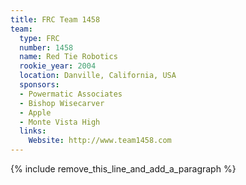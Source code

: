 ```yaml
---
title: FRC Team 1458
team:
  type: FRC
  number: 1458
  name: Red Tie Robotics
  rookie_year: 2004
  location: Danville, California, USA
  sponsors:
  - Powermatic Associates
  - Bishop Wisecarver
  - Apple
  - Monte Vista High
  links:
    Website: http://www.team1458.com
---
```


{% include remove_this_line_and_add_a_paragraph %}